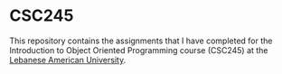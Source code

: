 # CSC245
This repository contains the assignments that I have completed for the Introduction to Object Oriented Programming course (CSC245) at the <a href="https://lau.edu.lb"> Lebanese American University</a>.
